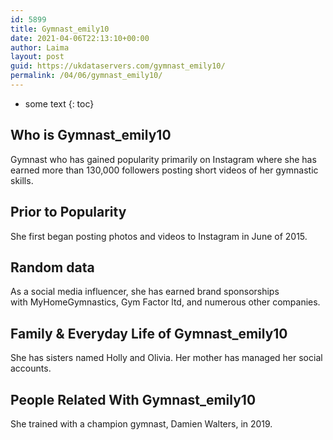 ```yaml
---
id: 5899
title: Gymnast_emily10
date: 2021-04-06T22:13:10+00:00
author: Laima
layout: post
guid: https://ukdataservers.com/gymnast_emily10/
permalink: /04/06/gymnast_emily10/
---
```


* some text
{: toc}


## Who is Gymnast_emily10
                  
                  
                  
Gymnast who has gained popularity primarily on Instagram where she has earned more than 130,000 followers posting short videos of her gymnastic skills.  
                  
              
            
              
            
                
                
                
## Prior to Popularity
                  
                  
                  
She first began posting photos and videos to Instagram in June of 2015. 
                  
              
            
              
            
                
                
                
## Random data
                  
                  
                  
As a social media influencer, she has earned brand sponsorships with MyHomeGymnastics, Gym Factor ltd, and numerous other companies. 
                  
              
            
              
            
                
                
                
## Family & Everyday Life of Gymnast_emily10
                  
                  
                  
She has sisters named Holly and Olivia. Her mother has managed her social accounts. 
                  
              
            
              
            
                
                
                
## People Related With Gymnast_emily10
                  
                  
                  
She trained with a champion gymnast, Damien Walters, in 2019.
                  
              
            
              
            
                
              
            
              
              
            
            
              
            
          
          
          